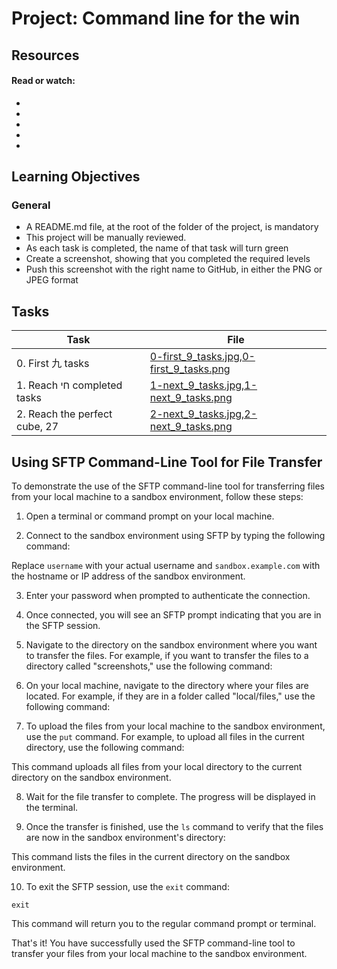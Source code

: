 # Project: Command line for the win

## Resources

#### Read or watch:

* []()
* []()
* []()
* []()
* []()
## Learning Objectives

### General

* A README.md file, at the root of the folder of the project, is mandatory
* This project will be manually reviewed.
* As each task is completed, the name of that task will turn green
* Create a screenshot, showing that you completed the required levels
* Push this screenshot with the right name to GitHub, in either the PNG or JPEG format
## Tasks

| Task | File |
| ---- | ---- |
| 0. First 九 tasks | [0-first_9_tasks.jpg,0-first_9_tasks.png](./0-first_9_tasks.jpg,0-first_9_tasks.png) |
| 1. Reach חי completed tasks | [1-next_9_tasks.jpg,1-next_9_tasks.png](./1-next_9_tasks.jpg,1-next_9_tasks.png) |
| 2. Reach the perfect cube, 27 | [2-next_9_tasks.jpg,2-next_9_tasks.png](./2-next_9_tasks.jpg,2-next_9_tasks.png) |



## Using SFTP Command-Line Tool for File Transfer

To demonstrate the use of the SFTP command-line tool for transferring files from your local machine to a sandbox environment, follow these steps:

1. Open a terminal or command prompt on your local machine.

2. Connect to the sandbox environment using SFTP by typing the following command:
   


Replace `username` with your actual username and `sandbox.example.com` with the hostname or IP address of the sandbox environment.

3. Enter your password when prompted to authenticate the connection.

4. Once connected, you will see an SFTP prompt indicating that you are in the SFTP session.

5. Navigate to the directory on the sandbox environment where you want to transfer the files. For example, if you want to transfer the files to a directory called "screenshots," use the following command:



6. On your local machine, navigate to the directory where your files are located. For example, if they are in a folder called "local/files," use the following command:



7. To upload the files from your local machine to the sandbox environment, use the `put` command. For example, to upload all files in the current directory, use the following command:



This command uploads all files from your local directory to the current directory on the sandbox environment.

8. Wait for the file transfer to complete. The progress will be displayed in the terminal.

9. Once the transfer is finished, use the `ls` command to verify that the files are now in the sandbox environment's directory:



This command lists the files in the current directory on the sandbox environment.

10. To exit the SFTP session, use the `exit` command:

 ```
 exit
 ```

This command will return you to the regular command prompt or terminal.

That's it! You have successfully used the SFTP command-line tool to transfer your files from your local machine to the sandbox environment.
